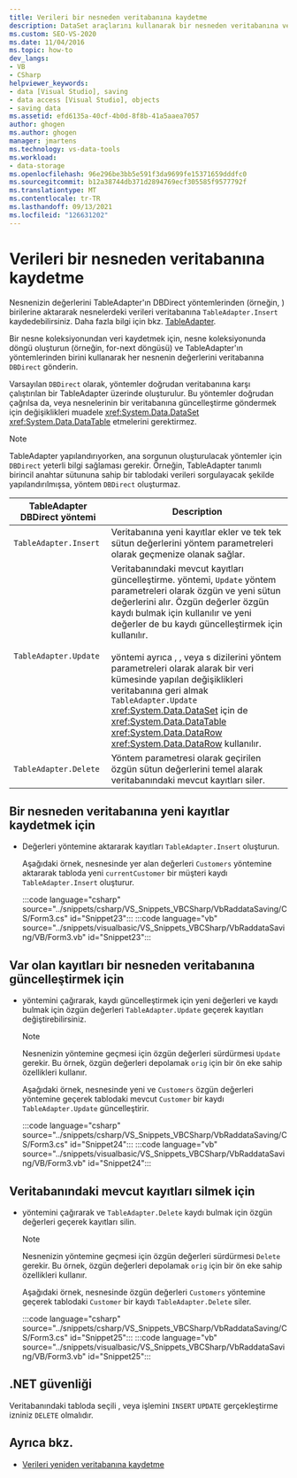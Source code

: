 ```yaml
---
title: Verileri bir nesneden veritabanına kaydetme
description: DataSet araçlarını kullanarak bir nesneden veritabanına veri Visual Studio. Yeni kayıtları kaydetme, mevcut kayıtları güncelleştirme ve mevcut kayıtları silme hakkında bilgi alın.
ms.custom: SEO-VS-2020
ms.date: 11/04/2016
ms.topic: how-to
dev_langs:
- VB
- CSharp
helpviewer_keywords:
- data [Visual Studio], saving
- data access [Visual Studio], objects
- saving data
ms.assetid: efd6135a-40cf-4b0d-8f8b-41a5aaea7057
author: ghogen
ms.author: ghogen
manager: jmartens
ms.technology: vs-data-tools
ms.workload:
- data-storage
ms.openlocfilehash: 96e296be3bb5e591f3da9699fe15371659dddfc0
ms.sourcegitcommit: b12a38744db371d2894769ecf305585f9577792f
ms.translationtype: MT
ms.contentlocale: tr-TR
ms.lasthandoff: 09/13/2021
ms.locfileid: "126631202"
---
```

# <a name="save-data-from-an-object-to-a-database"></a>Verileri bir nesneden veritabanına kaydetme

Nesnenizin değerlerini TableAdapter'ın DBDirect yöntemlerinden (örneğin, ) birilerine aktararak nesnelerdeki verileri veritabanına `TableAdapter.Insert` kaydedebilirsiniz. Daha fazla bilgi için bkz. [TableAdapter](../data-tools/create-and-configure-tableadapters.md).

Bir nesne koleksiyonundan veri kaydetmek için, nesne koleksiyonunda döngü oluşturun (örneğin, for-next döngüsü) ve TableAdapter'ın yöntemlerinden birini kullanarak her nesnenin değerlerini veritabanına `DBDirect` gönderin.

Varsayılan `DBDirect` olarak, yöntemler doğrudan veritabanına karşı çalıştırılan bir TableAdapter üzerinde oluşturulur. Bu yöntemler doğrudan çağrılsa da, veya nesnelerinin bir veritabanına güncelleştirme göndermek için değişiklikleri muadele <xref:System.Data.DataSet> <xref:System.Data.DataTable> etmelerini gerektirmez.

> [!NOTE]
> TableAdapter yapılandırıyorken, ana sorgunun oluşturulacak yöntemler için `DBDirect` yeterli bilgi sağlaması gerekir. Örneğin, TableAdapter tanımlı birincil anahtar sütununa sahip bir tablodaki verileri sorgulayacak şekilde yapılandırılmışsa, yöntem `DBDirect` oluşturmaz.

|TableAdapter DBDirect yöntemi|Description|
| - |-----------------|
|`TableAdapter.Insert`|Veritabanına yeni kayıtlar ekler ve tek tek sütun değerlerini yöntem parametreleri olarak geçmenize olanak sağlar.|
|`TableAdapter.Update`|Veritabanındaki mevcut kayıtları güncelleştirme. yöntemi, `Update` yöntem parametreleri olarak özgün ve yeni sütun değerlerini alır. Özgün değerler özgün kaydı bulmak için kullanılır ve yeni değerler de bu kaydı güncelleştirmek için kullanılır.<br /><br /> yöntemi ayrıca , , veya s dizilerini yöntem parametreleri olarak alarak bir veri kümesinde yapılan değişiklikleri veritabanına geri almak `TableAdapter.Update` <xref:System.Data.DataSet> için de <xref:System.Data.DataTable> <xref:System.Data.DataRow> <xref:System.Data.DataRow> kullanılır.|
|`TableAdapter.Delete`|Yöntem parametresi olarak geçirilen özgün sütun değerlerini temel alarak veritabanındaki mevcut kayıtları siler.|

## <a name="to-save-new-records-from-an-object-to-a-database"></a>Bir nesneden veritabanına yeni kayıtlar kaydetmek için

- Değerleri yöntemine aktararak kayıtları `TableAdapter.Insert` oluşturun.

     Aşağıdaki örnek, nesnesinde yer alan değerleri `Customers` yöntemine aktararak tabloda yeni `currentCustomer` bir müşteri kaydı `TableAdapter.Insert` oluşturur.

     :::code language="csharp" source="../snippets/csharp/VS_Snippets_VBCSharp/VbRaddataSaving/CS/Form3.cs" id="Snippet23":::
     :::code language="vb" source="../snippets/visualbasic/VS_Snippets_VBCSharp/VbRaddataSaving/VB/Form3.vb" id="Snippet23":::

## <a name="to-update-existing-records-from-an-object-to-a-database"></a>Var olan kayıtları bir nesneden veritabanına güncelleştirmek için

- yöntemini çağırarak, kaydı güncelleştirmek için yeni değerleri ve kaydı bulmak için özgün değerleri `TableAdapter.Update` geçerek kayıtları değiştirebilirsiniz.

    > [!NOTE]
    > Nesnenizin yöntemine geçmesi için özgün değerleri sürdürmesi `Update` gerekir. Bu örnek, özgün değerleri depolamak `orig` için bir ön eke sahip özellikleri kullanır.

     Aşağıdaki örnek, nesnesinde yeni ve `Customers` özgün değerleri yöntemine geçerek tablodaki mevcut `Customer` bir kaydı `TableAdapter.Update` güncelleştirir.

     :::code language="csharp" source="../snippets/csharp/VS_Snippets_VBCSharp/VbRaddataSaving/CS/Form3.cs" id="Snippet24":::
     :::code language="vb" source="../snippets/visualbasic/VS_Snippets_VBCSharp/VbRaddataSaving/VB/Form3.vb" id="Snippet24":::

## <a name="to-delete-existing-records-from-a-database"></a>Veritabanındaki mevcut kayıtları silmek için

- yöntemini çağırarak ve `TableAdapter.Delete` kaydı bulmak için özgün değerleri geçerek kayıtları silin.

    > [!NOTE]
    > Nesnenizin yöntemine geçmesi için özgün değerleri sürdürmesi `Delete` gerekir. Bu örnek, özgün değerleri depolamak `orig` için bir ön eke sahip özellikleri kullanır.

     Aşağıdaki örnek, nesnesinde özgün değerleri `Customers` yöntemine geçerek tablodaki `Customer` bir kaydı `TableAdapter.Delete` siler.

     :::code language="csharp" source="../snippets/csharp/VS_Snippets_VBCSharp/VbRaddataSaving/CS/Form3.cs" id="Snippet25":::
     :::code language="vb" source="../snippets/visualbasic/VS_Snippets_VBCSharp/VbRaddataSaving/VB/Form3.vb" id="Snippet25":::

## <a name="net-security"></a>.NET güvenliği

Veritabanındaki tabloda seçili , veya işlemini `INSERT` `UPDATE` gerçekleştirme izniniz `DELETE` olmalıdır.

## <a name="see-also"></a>Ayrıca bkz.

- [Verileri yeniden veritabanına kaydetme](../data-tools/save-data-back-to-the-database.md)
